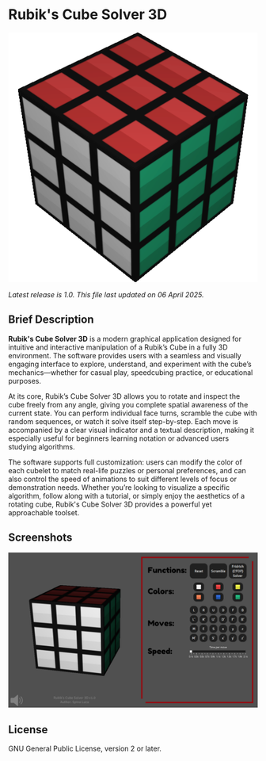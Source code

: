 # Rubik's Cube Solver 3D

![Rubik's Cube Solver 3D logo](resources/images/icon.png)

_Latest release is 1.0.  This file last updated on 06 April 2025._

## Brief Description ##

**Rubik's Cube Solver 3D** is a modern graphical application designed for intuitive and interactive manipulation of a Rubik’s Cube in a fully 3D environment. The software provides users with a seamless and visually engaging interface to explore, understand, and experiment with the cube’s mechanics—whether for casual play, speedcubing practice, or educational purposes.

At its core, Rubik’s Cube Solver 3D allows you to rotate and inspect the cube freely from any angle, giving you complete spatial awareness of the current state. You can perform individual face turns, scramble the cube with random sequences, or watch it solve itself step-by-step. Each move is accompanied by a clear visual indicator and a textual description, making it especially useful for beginners learning notation or advanced users studying algorithms.

The software supports full customization: users can modify the color of each cubelet to match real-life puzzles or personal preferences, and can also control the speed of animations to suit different levels of focus or demonstration needs. Whether you’re looking to visualize a specific algorithm, follow along with a tutorial, or simply enjoy the aesthetics of a rotating cube, Rubik's Cube Solver 3D provides a powerful yet approachable toolset.

## Screenshots ##

![Screenshot](resources/images/screenshot.png)

## License ##

GNU General Public License, version 2 or later.
